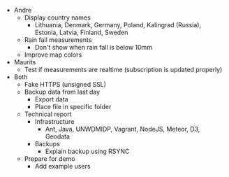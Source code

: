 - Andre
	- Display country names
		- Lithuania, Denmark, Germany, Poland, Kalingrad (Russia), Estonia, Latvia, Finland, Sweden
	- Rain fall measurements
		- Don't show when rain fall is below 10mm
	- Improve map colors
- Maurits
	- Test if measurements are realtime (subscription is updated properly)
- Both
	- Fake HTTPS (unsigned SSL)
	- Backup data from last day
		- Export data
		- Place file in specific folder
	- Technical report
		- Infrastructure
			- Ant, Java, UNWDMIDP, Vagrant, NodeJS, Meteor, D3, Geodata
		- Backups
			- Explain backup using RSYNC
	- Prepare for demo
		- Add example users
